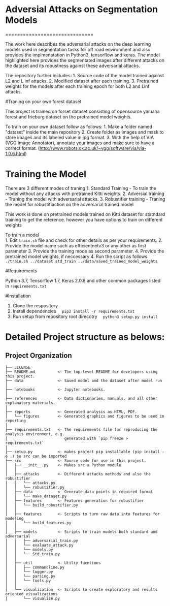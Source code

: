 
# Adversial Attacks on Segmentation Models
==============================

The work here describes the adversarial attacks on the deep learning models used in segmentation tasks for off road environment and also provides the implmenatation in Python3, tensorflow and keras. The model highlighted here provides the segmentated images after different attacks on the dataset and its robustness against these adversarial attacks.

The repository further includes:
	1. Source code of the model trained against L2 and L inf attacks.
	2. Modified dataset after each training.
	3. Pretrained weights for the models after each training epoch for both L2 and Linf attacks.   

#Traning on your own forest dataset

This project is trained on forset dataset consisting of opensource yamaha forest and frieburg dataset on the pretrained model weights.

To train on your own dataset follow as follows:
	1. Make a folder named "dataset" inside the main repository 
	2. Create folder as images and mask to store images and its labeled value in jpg format.
	3. With the help of VIA (VGG Image Annotator), annotate your images and make sure to have a correct format. (http://www.robots.ox.ac.uk/~vgg/software/via/via-1.0.6.html) 

# Training the Model

There are 3 different modes of traning
	1. Standard Training - To train the model without any attacks with pretrained Kitti weights.
	2. Adversial training - Traning the model with adversarial attacks.
	3. Robustifier training - Traning the model for robustifiaction on the adversarial trained model

This work is done on pretrained models trained on Kitti dataset for statndard training to get the reference.  however you have options to train on different weights

To train a model  
	1. Edit `train.sh` file and check for other details as per your requirements.
	2. Provide the model name such as efficientnetv3 or any other as first parameter
	3. Provide the training mode as second parameter.
	4. Provide the pretrained model weights, if neccessary
	4. Run the script as follows 
`./train.sh ../dataset std_train ../data/saved_trained_model_weights`

#Requirements

Python 3.7, Tensorflow 1.7, Keras 2.0.8 and other common packages listed in `requirements.txt`

#Installation

1. Clone the respository 
2. Install dependencies
`  pip3 install -r requirements.txt`
3. Run setup from repository root direcotry
`  python3 setup.py install`

# Detailed Project structure as belows: 
Project Organization
------------

    ├── LICENSE
    ├── README.md          <- The top-level README for developers using this project.
    ├── data               <- Saved model and the dataset after model run
    │
    ├── notebooks          <- Jupyter notebooks.
    │
    ├── references         <- Data dictionaries, manuals, and all other explanatory materials.
    │
    ├── reports            <- Generated analysis as HTML, PDF.
    │   └── figures        <- Generated graphics and figures to be used in reporting
    │
    ├── requirements.txt   <- The requirements file for reproducing the analysis environment, e.g.
    │                         generated with `pip freeze > requirements.txt`
    │
    ├── setup.py           <- makes project pip installable (pip install -e .) so src can be imported
    ├── src                <- Source code for use in this project.
    │   ├── __init__.py    <- Makes src a Python module
    │   │
    │   ├── attacks        <- Different attacks methods and also the robustifier
    │   │   └── attacks.py
    │   │   └── robustifier.py
    │   ├── data           <- Generate data points in required format
    │   │   └── make_dataset.py
    │   ├── features       <- Features generation for robustifier
    │   │   └── build_robustifier.py
    │   │
    │   ├── features       <- Scripts to turn raw data into features for modeling
    │   │   └── build_features.py
    │   │
    │   ├── models         <- Scripts to train models both standard and adversarial
    │   │   ├── adversarial_train.py
    │   │   └── evaluate_attack.py
    │   │   └── models.py
    │   │   └── Std_train.py
    │   │
    │   ├── util           <- Utiliy fucntions
    │   │   ├── commandline.py
    │   │   └── logger.py
    │   │   └── parsing.py
    │   │   └── tools.py
    │   │
    │   └── visualization  <- Scripts to create exploratory and results oriented visualizations
    │       └── visualize.py
